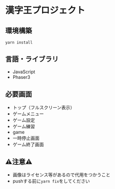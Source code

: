# 漢字王プロジェクト

## 環境構築

```shell
yarn install
```

## 言語・ライブラリ

- JavaScript
- Phaser3

## 必要画面

- トップ（フルスクリーン表示）
- ゲームメニュー
- ゲーム設定
- ゲーム練習
- game
- 一時停止画面
- ゲーム終了画面

## ⚠️注意⚠️

- 画像はライセンス等があるので代用をつかうこと
- pushする前に`yarn fix`をしてください
